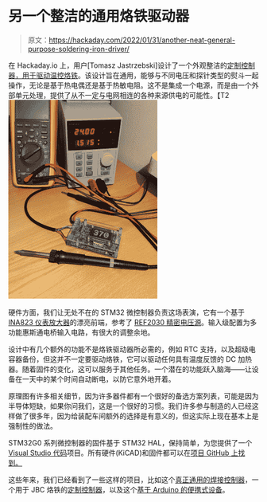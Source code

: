# 另一个整洁的通用烙铁驱动器

> 原文：<https://hackaday.com/2022/01/31/another-neat-general-purpose-soldering-iron-driver/>

在 Hackaday.io 上，用户[Tomasz Jastrzebski]设计了一个外观整洁的[定制控制器，用于驱动温控烙铁](https://hackaday.io/project/183790-all-purpose-power-micro-controller)。该设计旨在通用，能够与不同电压和探针类型的熨斗一起操作，无论是基于热电偶还是基于热敏电阻。这不是集成一个电源，而是由一个外部单元处理，提供了从不一定与电网相连的各种来源供电的可能性。【T2![](img/80f438f21f908ad940a9b1d22b926a33.png)

硬件方面，我们让无处不在的 STM32 微控制器负责这场表演，它有一个基于 [INA823 仪表放大器](https://www.ti.com/product/INA823)的漂亮前端，参考了 [REF2030 精密电压源](https://www.ti.com/product/REF2030)。输入级配置为多功能惠斯通电桥输入电路，有很大的调整余地。

设计中有几个额外的功能不是烙铁驱动器所必需的，例如 RTC 支持，以及超级电容器备份，但这并不一定要驱动烙铁，它可以驱动任何具有温度反馈的 DC 加热器。随着固件的变化，这可以服务于其他任务。一个潜在的功能跃入脑海——让设备在一天中的某个时间自动断电，以防它意外地开着。

原理图有许多相关细节，因为许多器件都有一个很好的备选方案列表，可能是因为半导体短缺，如果你问我们，这是一个很好的习惯。我们许多参与制造的人已经这样做了很多年，因为给装配车间额外的选择是有意义的，但这实际上现在基本上是强制性的做法。

STM32G0 系列微控制器的固件基于 STM32 HAL，保持简单，为您提供了一个 [Visual Studio 代码](https://code.visualstudio.com/)项目。所有硬件(KiCAD)和固件都可以在[项目 GitHub 上找到。](https://github.com/tdjastrzebski/All-Purpose-Power-Micro-Controller)

这些年来，我们已经看到了一些这样的项目，比如这个[真正通用的焊接控制器](https://hackaday.com/2017/03/08/one-soldering-controller-to-rule-them-all/)，一个用于 JBC 烙铁的[定制控制器](https://hackaday.com/2017/11/06/roll-your-own-jbc-soldering-station/)，以及这个[基于 Arduino 的便携式设备](https://hackaday.com/2018/07/09/build-your-own-portable-arduino-soldering-iron/)。
